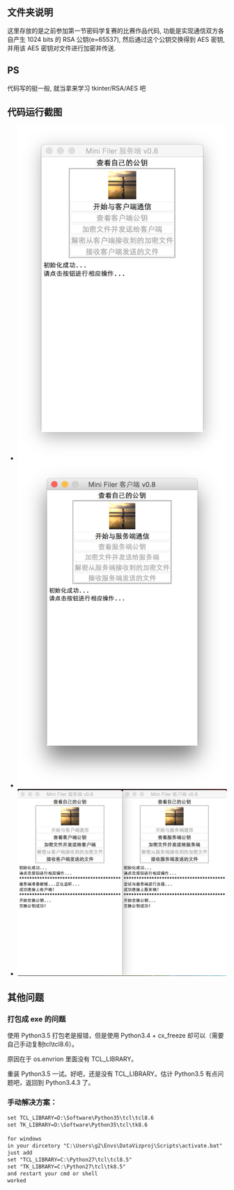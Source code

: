 ## 文件夹说明
这里存放的是之前参加第一节密码学复赛的比赛作品代码, 功能是实现通信双方各自产生 1024 bits 的 RSA 公钥(e=65537), 然后通过这个公钥交换得到 AES 密钥, 并用该 AES 密钥对文件进行加密并传送.

## PS
代码写的挺一般, 就当拿来学习 tkinter/RSA/AES 吧

## 代码运行截图
- ![服务端运行截图](https://github.com/L1nwatch/about-cryptography/blob/master/%E7%AC%AC%E4%B8%80%E5%B1%8A%E5%AF%86%E7%A0%81%E5%AD%A6%E5%A4%8D%E8%B5%9B/run_picture/server.png)
- ![客户端运行截图](https://github.com/L1nwatch/about-cryptography/blob/master/%E7%AC%AC%E4%B8%80%E5%B1%8A%E5%AF%86%E7%A0%81%E5%AD%A6%E5%A4%8D%E8%B5%9B/run_picture/client.png)
- ![成功通信截图](https://github.com/L1nwatch/about-cryptography/blob/master/%E7%AC%AC%E4%B8%80%E5%B1%8A%E5%AF%86%E7%A0%81%E5%AD%A6%E5%A4%8D%E8%B5%9B/run_picture/connect.png)

## 其他问题

### 打包成 exe 的问题

使用 Python3.5 打包老是报错，但是使用 Python3.4 + cx_freeze 却可以（需要自己手动复制tcl\tcl8.6）。

原因在于 os.envrion 里面没有 TCL_LIBRARY。

重装 Python3.5 一试。好吧，还是没有 TCL_LIBRARY。估计 Python3.5 有点问题吧，返回到 Python3.4.3 了。

### 手动解决方案：
    set TCL_LIBRARY=D:\Software\Python35\tcl\tcl8.6
    set TK_LIBRARY=D:\Software\Python35\tcl\tk8.6

    for windows
    in your dircetory "C:\Users\g2\Envs\DataVizproj\Scripts\activate.bat"
    just add
    set "TCL_LIBRARY=C:\Python27\tcl\tcl8.5"
    set "TK_LIBRARY=C:\Python27\tcl\tk8.5"
    and restart your cmd or shell
    worked
